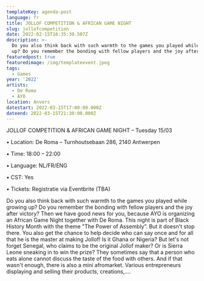 ```yaml
---
templateKey: agenda-post
language: fr
title: JOLLOF COMPETITION & AFRICAN GAME NIGHT
slug: jollofcompetition
date: 2022-02-15T16:35:39.507Z
description: >-
  Do you also think back with such warmth to the games you played while growing
  up? Do you remember the bonding with fellow players and the joy after victory?
featuredpost: true
featuredimage: /img/templateevent.jpeg
tags:
  - Games
year: '2022'
artists:
  - De Roma
  - AYO
location: Anvers
datestart: 2022-03-15T17:00:00.000Z
dateend: 2022-03-15T21:30:00.000Z
---
```

JOLLOF COMPETITION & AFRICAN GAME NIGHT – Tuesday 15/03

•	Location: De Roma – Turnhoutsebaan 286, 2140 Antwerpen

•	Time: 18:00 – 22:00

•	Language: NL/FR/ENG

•	CST: Yes

•	Tickets: Registratie via Eventbrite (TBA)

Do you also think back with such warmth to the games you played while growing up? Do you remember the bonding with fellow players and the joy after victory?
Then we have good news for you, because AYO is organizing an African Game Night together with De Roma. This night is part of Black History Month with the theme "The Power of Assembly”.
But it doesn't stop there. You also get the chance to help decide who can say once and for all that he is the master at making Jollof! Is it Ghana or Nigeria? But let's not forget Senegal, who claims to be the original Jollof maker? Or is Sierra Leone sneaking in to win the prize? They sometimes say that a person who eats alone cannot discuss the taste of the food with others.
And if that wasn't enough, there is also a mini afromarket. Various entrepreneurs displaying and selling their products, creations,....
